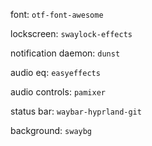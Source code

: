font: `otf-font-awesome`

lockscreen: `swaylock-effects`

notification daemon: `dunst`

audio eq: `easyeffects`

audio controls: `pamixer`

status bar: `waybar-hyprland-git`

background: `swaybg`
